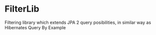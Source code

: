 FilterLib
=========

Filtering library which extends JPA 2 query posibilities, in similar way as Hibernates Query By Example
